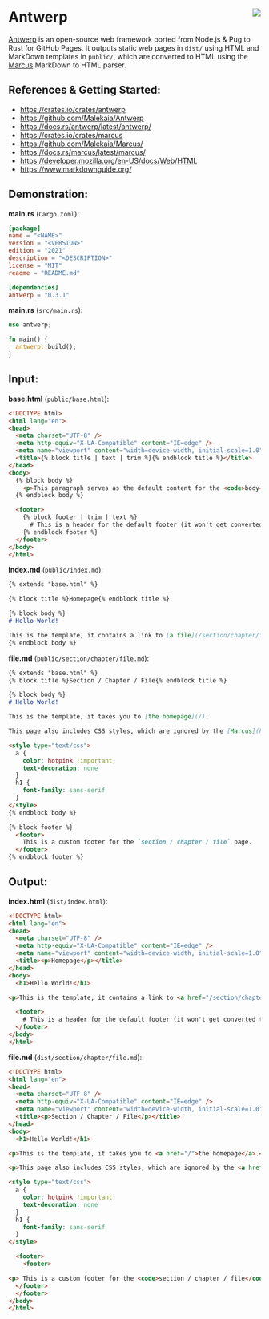 # Antwerp <img align="right" src="https://github.com/Malekaia/Antwerp/actions/workflows/build.yaml/badge.svg">

[Antwerp](https://crates.io/crates/antwerp) is an open-source web framework ported from Node.js & Pug to Rust for GitHub Pages.
It outputs static web pages in `dist/` using HTML and MarkDown templates in `public/`, which are converted to HTML using the [Marcus](https://crates.io/crates/marcus) MarkDown to HTML parser.


## References & Getting Started:
- <https://crates.io/crates/antwerp>
- <https://github.com/Malekaia/Antwerp>
- <https://docs.rs/antwerp/latest/antwerp/>
- <https://crates.io/crates/marcus>
- <https://github.com/Malekaia/Marcus/>
- <https://docs.rs/marcus/latest/marcus/>
- <https://developer.mozilla.org/en-US/docs/Web/HTML>
- <https://www.markdownguide.org/>


## Demonstration:

**main.rs** (`Cargo.toml`):
```TOML
[package]
name = "<NAME>"
version = "<VERSION>"
edition = "2021"
description = "<DESCRIPTION>"
license = "MIT"
readme = "README.md"

[dependencies]
antwerp = "0.3.1"
```

**main.rs** (`src/main.rs`):

```rust
use antwerp;

fn main() {
  antwerp::build();
}
```


## Input:

**base.html** (`public/base.html`):

```html
<!DOCTYPE html>
<html lang="en">
<head>
  <meta charset="UTF-8" />
  <meta http-equiv="X-UA-Compatible" content="IE=edge" />
  <meta name="viewport" content="width=device-width, initial-scale=1.0" />
  <title>{% block title | text | trim %}{% endblock title %}</title>
</head>
<body>
  {% block body %}
    <p>This paragraph serves as the default content for the <code>body</code> block.</p>
  {% endblock body %}

  <footer>
    {% block footer | trim | text %}
      # This is a header for the default footer (it won't get converted to HTML).
    {% endblock footer %}
  </footer>
</body>
</html>
```

**index.md** (`public/index.md`):
```markdown
{% extends "base.html" %}

{% block title %}Homepage{% endblock title %}

{% block body %}
# Hello World!

This is the template, it contains a link to [a file](/section/chapter/file.html) in the first chapter of a random section and the default footer (below).
{% endblock body %}
```

**file.md** (`public/section/chapter/file.md`):
```markdown
{% extends "base.html" %}
{% block title %}Section / Chapter / File{% endblock title %}

{% block body %}
# Hello World!

This is the template, it takes you to [the homepage](/).

This page also includes CSS styles, which are ignored by the [Marcus](https://crates.io/crates/marcus) MarkDown to HTML converter.

<style type="text/css">
  a {
    color: hotpink !important;
    text-decoration: none
  }
  h1 {
    font-family: sans-serif
  }
</style>
{% endblock body %}

{% block footer %}
  <footer>
    This is a custom footer for the `section / chapter / file` page.
  </footer>
{% endblock footer %}
```


## Output:

**index.html** (`dist/index.html`):
```html
<!DOCTYPE html>
<html lang="en">
<head>
  <meta charset="UTF-8" />
  <meta http-equiv="X-UA-Compatible" content="IE=edge" />
  <meta name="viewport" content="width=device-width, initial-scale=1.0" />
  <title><p>Homepage</p></title>
</head>
<body>
  <h1>Hello World!</h1>

<p>This is the template, it contains a link to <a href="/section/chapter/file.html">a file</a> in the first chapter of a random section and the default footer (below).</p>

  <footer>
    # This is a header for the default footer (it won't get converted to HTML).
  </footer>
</body>
</html>
```

**file.md** (`dist/section/chapter/file.md`):
```html
<!DOCTYPE html>
<html lang="en">
<head>
  <meta charset="UTF-8" />
  <meta http-equiv="X-UA-Compatible" content="IE=edge" />
  <meta name="viewport" content="width=device-width, initial-scale=1.0" />
  <title><p>Section / Chapter / File</p></title>
</head>
<body>
  <h1>Hello World!</h1>

<p>This is the template, it takes you to <a href="/">the homepage</a>.</p>

<p>This page also includes CSS styles, which are ignored by the <a href="https://crates.io/crates/marcus">Marcus</a> MarkDown to HTML converter.</p>

<style type="text/css">
  a {
    color: hotpink !important;
    text-decoration: none
  }
  h1 {
    font-family: sans-serif
  }
</style>

  <footer>
    <footer>

<p> This is a custom footer for the <code>section / chapter / file</code> page.</p>
  </footer>
  </footer>
</body>
</html>
```
